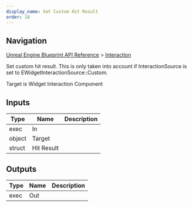 ```yaml
---
display_name: Set Custom Hit Result
order: 18
---
```

## Navigation

[Unreal Engine Blueprint API Reference](https://dev.epicgames.com/documentation/en-us/unreal-engine/BlueprintAPI) > [Interaction](https://dev.epicgames.com/documentation/en-us/unreal-engine/BlueprintAPI/Interaction)

Set custom hit result. This is only taken into account if InteractionSource is set to EWidgetInteractionSource::Custom.

Target is Widget Interaction Component

## Inputs

| Type | Name | Description |
| --- | --- | --- |
| exec | In |  |
| object | Target |  |
| struct | Hit Result |  |

## Outputs

| Type | Name | Description |
| --- | --- | --- |
| exec | Out |  |
